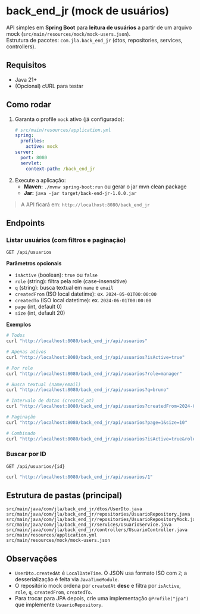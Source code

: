 # back_end_jr (mock de usuários)

API simples em **Spring Boot** para **leitura de usuários** a partir de um arquivo mock (`src/main/resources/mock/mock-users.json`).  
Estrutura de pacotes: `com.jla.back_end_jr` (dtos, repositories, services, controllers).

## Requisitos

- Java 21+
- (Opcional) cURL para testar

## Como rodar

1. Garanta o profile `mock` ativo (já configurado):
   ```yaml
   # src/main/resources/application.yml
   spring:
     profiles:
       active: mock
   server:
     port: 8080
     servlet:
       context-path: /back_end_jr
   ```
2. Execute a aplicação:
   - **Maven:** `./mvnw spring-boot:run`
     ou gerar o jar
     mvn clean package
   - **Jar:** `java -jar target/back-end-jr-1.0.0.jar`

> A API ficará em: `http://localhost:8080/back_end_jr`

## Endpoints

### Listar usuários (com filtros e paginação)

`GET /api/usuarios`

**Parâmetros opcionais**

- `isActive` (boolean): `true` ou `false`
- `role` (string): filtra pela role (case-insensitive)
- `q` (string): busca textual em `name` e `email`
- `createdFrom` (ISO local datetime): ex. `2024-05-01T00:00:00`
- `createdTo` (ISO local datetime): ex. `2024-06-01T00:00:00`
- `page` (int, default 0)
- `size` (int, default 20)

**Exemplos**

```bash
# Todos
curl "http://localhost:8080/back_end_jr/api/usuarios"

# Apenas ativos
curl "http://localhost:8080/back_end_jr/api/usuarios?isActive=true"

# Por role
curl "http://localhost:8080/back_end_jr/api/usuarios?role=manager"

# Busca textual (name/email)
curl "http://localhost:8080/back_end_jr/api/usuarios?q=bruno"

# Intervalo de datas (created_at)
curl "http://localhost:8080/back_end_jr/api/usuarios?createdFrom=2024-05-01T00:00:00&createdTo=2024-06-01T00:00:00"

# Paginação
curl "http://localhost:8080/back_end_jr/api/usuarios?page=1&size=10"

# Combinado
curl "http://localhost:8080/back_end_jr/api/usuarios?isActive=true&role=manager&q=nogueira&page=0&size=5"
```

### Buscar por ID

`GET /api/usuarios/{id}`

```bash
curl "http://localhost:8080/back_end_jr/api/usuarios/1"
```

## Estrutura de pastas (principal)

```
src/main/java/com/jla/back_end_jr/dtos/UserDto.java
src/main/java/com/jla/back_end_jr/repositories/UsuarioRepository.java
src/main/java/com/jla/back_end_jr/repositories/UsuarioRepositoryMock.java
src/main/java/com/jla/back_end_jr/services/UsuarioService.java
src/main/java/com/jla/back_end_jr/controllers/UsuarioController.java
src/main/resources/application.yml
src/main/resources/mock/mock-users.json
```

## Observações

- `UserDto.createdAt` é `LocalDateTime`. O JSON usa formato ISO com `Z`; a desserialização é feita via `JavaTimeModule`.
- O repositório mock ordena por `createdAt` **desc** e filtra por `isActive`, `role`, `q`, `createdFrom`, `createdTo`.
- Para trocar para JPA depois, crie uma implementação `@Profile("jpa")` que implemente `UsuarioRepository`.

